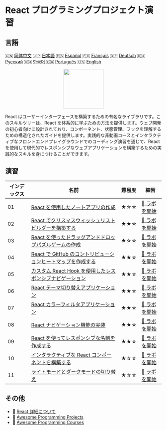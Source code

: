# React プログラミングプロジェクト演習

## 言語

🇨🇳 [简体中文](README_zh.md) 🇯🇵 [日本語](README_ja.md) 🇪🇸 [Español](README_es.md) 🇫🇷 [Français](README_fr.md) 🇩🇪 [Deutsch](README_de.md) 🇷🇺 [Русский](README_ru.md) 🇰🇷 [한국어](README_ko.md) 🇧🇷 [Português](README_pt.md) 🇺🇸 [English](README.md) 

<div align="center">
<img width="128px" src="https://file.labex.io/path/nUDMNpUKFvpT.png">
</div>

React はユーザーインターフェースを構築するための有名なライブラリです。このスキルツリーは、React を体系的に学ぶための方法を提供します。ウェブ開発の初心者向けに設計されており、コンポーネント、状態管理、フックを理解するための構造化されたガイドを提供します。実践的な非動画コースとインタラクティブなフロントエンドプレイグラウンドでのコーディング演習を通じて、React を使用して現代的でレスポンシブなウェブアプリケーションを構築するための実践的なスキルを身につけることができます。

## 演習

|   インデックス | 名前                                                                                                                                              | 難易度   | 練習                                                                                                 |
|----------------|---------------------------------------------------------------------------------------------------------------------------------------------------|----------|------------------------------------------------------------------------------------------------------|
|             01 | [React を使用したノートアプリの作成](https://labex.io/ja/courses/project-create-a-notes-app-using-react)                                          | ★☆☆      | [🚀 ラボを開始](https://labex.io/ja/courses/project-create-a-notes-app-using-react)                  |
|             02 | [React でクリスマスウィッシュリストビルダーを構築する](https://labex.io/ja/courses/project-building-a-christmas-wish-list-builder-in-react)       | ★★☆      | [🚀 ラボを開始](https://labex.io/ja/courses/project-building-a-christmas-wish-list-builder-in-react) |
|             03 | [React を使ったドラッグアンドドロップパズルゲームの作成](https://labex.io/ja/courses/project-building-a-react-drag-and-drop-puzzle-game)          | ★☆☆      | [🚀 ラボを開始](https://labex.io/ja/courses/project-building-a-react-drag-and-drop-puzzle-game)      |
|             04 | [React で GitHub のコントリビューションヒートマップを作成する](https://labex.io/ja/courses/project-building-a-react-github-heatmap-contributions) | ★★☆      | [🚀 ラボを開始](https://labex.io/ja/courses/project-building-a-react-github-heatmap-contributions)   |
|             05 | [カスタム React Hook を使用したレスポンシブナビゲーション](https://labex.io/ja/courses/project-browser-window-size)                               | ★★☆      | [🚀 ラボを開始](https://labex.io/ja/courses/project-browser-window-size)                             |
|             06 | [React テーマ切り替えアプリケーション](https://labex.io/ja/courses/project-change-page-theme)                                                     | ★★☆      | [🚀 ラボを開始](https://labex.io/ja/courses/project-change-page-theme)                               |
|             07 | [React カラーフィルタアプリケーション](https://labex.io/ja/courses/project-colour-filter)                                                         | ★★☆      | [🚀 ラボを開始](https://labex.io/ja/courses/project-colour-filter)                                   |
|             08 | [React ナビゲーション機能の実装](https://labex.io/ja/courses/project-navigation-features)                                                         | ★★☆      | [🚀 ラボを開始](https://labex.io/ja/courses/project-navigation-features)                             |
|             09 | [React を使ってレスポンシブな名刺を作成する](https://labex.io/ja/courses/project-personal-card-generator)                                         | ★★☆      | [🚀 ラボを開始](https://labex.io/ja/courses/project-personal-card-generator)                         |
|             10 | [インタラクティブな React コンポーネントを構築する](https://labex.io/ja/courses/project-show-and-hide)                                            | ★☆☆      | [🚀 ラボを開始](https://labex.io/ja/courses/project-show-and-hide)                                   |
|             11 | [ライトモードとダークモードの切り替え](https://labex.io/ja/courses/project-switch-between-light-and-dark)                                         | ★☆☆      | [🚀 ラボを開始](https://labex.io/ja/courses/project-switch-between-light-and-dark)                   |

## その他

- 🔗 [React 詳細について](https://labex.io/ja/skilltrees/react)
- 🔗 [Awesome Programming Projects](https://github.com/labex-labs/awesome-programming-projects)
- 🔗 [Awesome Programming Courses](https://github.com/labex-labs/awesome-programming-courses)

